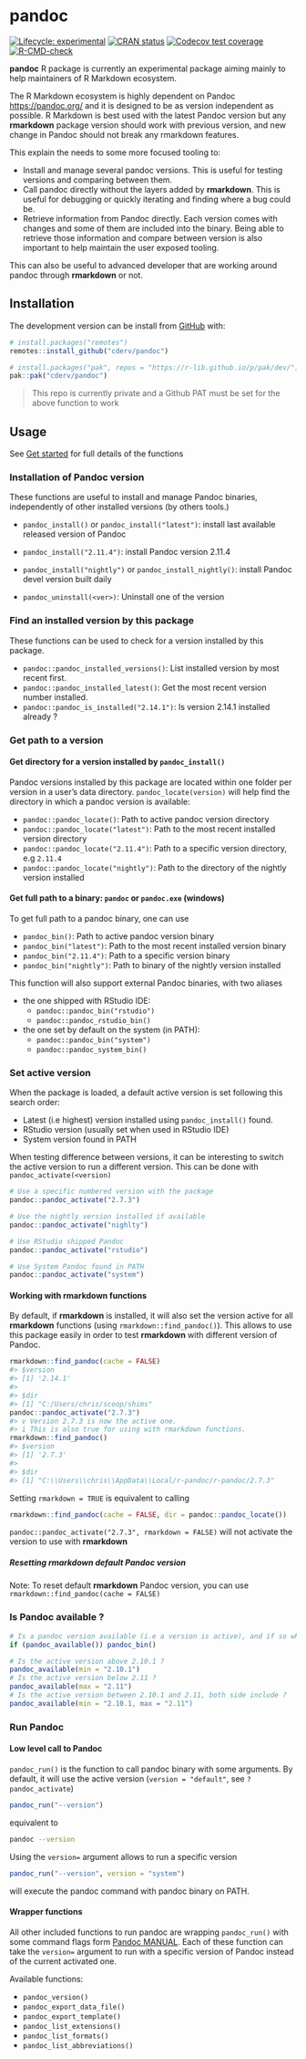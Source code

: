 
<!-- README.md is generated from README.Rmd. Please edit that file -->

# pandoc

<!-- badges: start -->

[![Lifecycle:
experimental](https://img.shields.io/badge/lifecycle-experimental-orange.svg)](https://lifecycle.r-lib.org/articles/stages.html#experimental)
[![CRAN
status](https://www.r-pkg.org/badges/version/pandoc)](https://CRAN.R-project.org/package=pandoc)
[![Codecov test
coverage](https://codecov.io/gh/cderv/pandoc/branch/main/graph/badge.svg?token=84QW1TDQPM)](https://codecov.io/gh/cderv/pandoc?branch=main)
[![R-CMD-check](https://github.com/cderv/pandoc/workflows/R-CMD-check/badge.svg)](https://github.com/cderv/pandoc/actions)
<!-- badges: end -->

**pandoc** R package is currently an experimental package aiming mainly
to help maintainers of R Markdown ecosystem.

The R Markdown ecosystem is highly dependent on Pandoc
<https://pandoc.org/> and it is designed to be as version independent as
possible. R Markdown is best used with the latest Pandoc version but any
**rmarkdown** package version should work with previous version, and new
change in Pandoc should not break any rmarkdown features.

This explain the needs to some more focused tooling to:

-   Install and manage several pandoc versions. This is useful for
    testing versions and comparing between them.
-   Call pandoc directly without the layers added by **rmarkdown**. This
    is useful for debugging or quickly iterating and finding where a bug
    could be.
-   Retrieve information from Pandoc directly. Each version comes with
    changes and some of them are included into the binary. Being able to
    retrieve those information and compare between version is also
    important to help maintain the user exposed tooling.

This can also be useful to advanced developer that are working around
pandoc through **rmarkdown** or not.

## Installation

The development version can be install from
[GitHub](https://github.com/) with:

``` r
# install.packages("remotes")
remotes::install_github("cderv/pandoc")

# install.packages("pak", repos = "https://r-lib.github.io/p/pak/dev/")
pak::pak("cderv/pandoc")
```

> This repo is currently private and a Github PAT must be set for the
> above function to work

## Usage

See [Get started]() for full details of the functions

### Installation of Pandoc version

These functions are useful to install and manage Pandoc binaries,
independently of other installed versions (by others tools.)

-   `pandoc_install()` or `pandoc_install("latest")`: install last
    available released version of Pandoc

-   `pandoc_install("2.11.4")`: install Pandoc version 2.11.4

-   `pandoc_install("nightly")` or `pandoc_install_nightly()`: install
    Pandoc devel version built daily

-   `pandoc_uninstall(<ver>)`: Uninstall one of the version

### Find an installed version by this package

These functions can be used to check for a version installed by this
package.

-   `pandoc::pandoc_installed_versions()`: List installed version by
    most recent first.
-   `pandoc::pandoc_installed_latest()`: Get the most recent version
    number installed.  
-   `pandoc::pandoc_is_installed("2.14.1")`: Is version 2.14.1 installed
    already ?

### Get path to a version

#### Get directory for a version installed by `pandoc_install()`

Pandoc versions installed by this package are located within one folder
per version in a user’s data directory. `pandoc_locate(version)` will
help find the directory in which a pandoc version is available:

-   `pandoc::pandoc_locate()`: Path to active pandoc version directory
-   `pandoc::pandoc_locate("latest")`: Path to the most recent installed
    version directory
-   `pandoc::pandoc_locate("2.11.4")`: Path to a specific version
    directory, e.g `2.11.4`
-   `pandoc::pandoc_locate("nightly")`: Path to the directory of the
    nightly version installed

#### Get full path to a binary: `pandoc` or `pandoc.exe` (windows)

To get full path to a pandoc binary, one can use

-   `pandoc_bin()`: Path to active pandoc version binary
-   `pandoc_bin("latest")`: Path to the most recent installed version
    binary
-   `pandoc_bin("2.11.4")`: Path to a specific version binary
-   `pandoc_bin("nightly")`: Path to binary of the nightly version
    installed

This function will also support external Pandoc binaries, with two
aliases

-   the one shipped with RStudio IDE:
    -   `pandoc::pandoc_bin("rstudio")`
    -   `pandoc::pandoc_rstudio_bin()`
-   the one set by default on the system (in PATH):
    -   `pandoc::pandoc_bin("system")`
    -   `pandoc::pandoc_system_bin()`

### Set active version

When the package is loaded, a default active version is set following
this search order:

-   Latest (i.e highest) version installed using `pandoc_install()`
    found.
-   RStudio version (usually set when used in RStudio IDE)
-   System version found in PATH

When testing difference between versions, it can be interesting to
switch the active version to run a different version. This can be done
with `pandoc_activate(<version)`

``` r
# Use a specific numbered version with the package
pandoc::pandoc_activate("2.7.3")

# Use the nightly version installed if available
pandoc::pandoc_activate("nighlty")

# Use RStudio shipped Pandoc
pandoc::pandoc_activate("rstudio")

# Use System Pandoc found in PATH
pandoc::pandoc_activate("system")
```

#### Working with **rmarkdown** functions

By default, if **rmarkdown** is installed, it will also set the version
active for all **rmarkdown** functions (using
`rmarkdown::find_pandoc()`). This allows to use this package easily in
order to test **rmarkdown** with different version of Pandoc.

``` r
rmarkdown::find_pandoc(cache = FALSE)
#> $version
#> [1] '2.14.1'
#> 
#> $dir
#> [1] "C:/Users/chris/scoop/shims"
pandoc::pandoc_activate("2.7.3")
#> v Version 2.7.3 is now the active one.
#> i This is also true for using with rmarkdown functions.
rmarkdown::find_pandoc()
#> $version
#> [1] '2.7.3'
#> 
#> $dir
#> [1] "C:\\Users\\chris\\AppData\\Local/r-pandoc/r-pandoc/2.7.3"
```

Setting `rmarkdown = TRUE` is equivalent to calling

``` r
rmarkdown::find_pandoc(cache = FALSE, dir = pandoc::pandoc_locate())
```

`pandoc::pandoc_activate("2.7.3", rmarkdown = FALSE)` will not activate
the version to use with **rmarkdown**

##### Resetting **rmarkdown** default Pandoc version

Note: To reset default **rmarkdown** Pandoc version, you can use
`rmarkdown::find_pandoc(cache = FALSE)`

### Is Pandoc available ?

``` r
# Is a pandoc version available (i.e a version is active), and if so what is the full path ? 
if (pandoc_available()) pandoc_bin()

# Is the active version above 2.10.1 ?
pandoc_available(min = "2.10.1")
# Is the active version below 2.11 ?
pandoc_available(max = "2.11")
# Is the active version between 2.10.1 and 2.11, both side include ?
pandoc_available(min = "2.10.1, max = "2.11")
```

### Run Pandoc

#### Low level call to Pandoc

`pandoc_run()` is the function to call pandoc binary with some
arguments. By default, it will use the active version
(`version = "default"`, see `?pandoc_activate`)

``` r
pandoc_run("--version")
```

equivalent to

``` bash
pandoc --version
```

Using the `version=` argument allows to run a specific version

``` r
pandoc_run("--version", version = "system")
```

will execute the pandoc command with pandoc binary on PATH.

#### Wrapper functions

All other included functions to run pandoc are wrapping `pandoc_run()`
with some command flags form [Pandoc
MANUAL](https://pandoc.org/MANUAL.html). Each of these function can take
the `version=` argument to run with a specific version of Pandoc instead
of the current activated one.

Available functions:

-   `pandoc_version()`
-   `pandoc_export_data_file()`
-   `pandoc_export_template()`
-   `pandoc_list_extensions()`
-   `pandoc_list_formats()`
-   `pandoc_list_abbreviations()`
